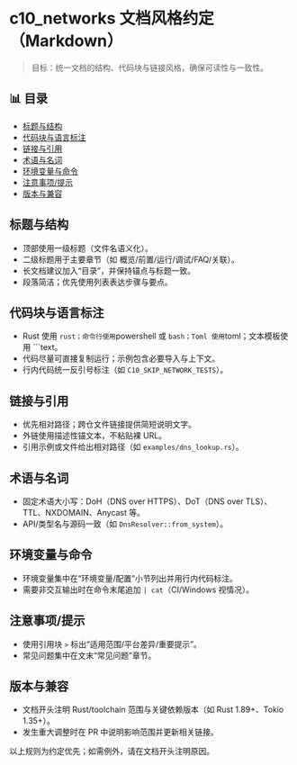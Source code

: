 ﻿# c10_networks 文档风格约定（Markdown）

> 目标：统一文档的结构、代码块与链接风格，确保可读性与一致性。


## 📊 目录

- [标题与结构](#标题与结构)
- [代码块与语言标注](#代码块与语言标注)
- [链接与引用](#链接与引用)
- [术语与名词](#术语与名词)
- [环境变量与命令](#环境变量与命令)
- [注意事项/提示](#注意事项提示)
- [版本与兼容](#版本与兼容)


## 标题与结构

- 顶部使用一级标题（文件名语义化）。
- 二级标题用于主要章节（如 概览/前置/运行/调试/FAQ/关联）。
- 长文档建议加入“目录”，并保持锚点与标题一致。
- 段落简洁；优先使用列表表达步骤与要点。

## 代码块与语言标注

- Rust 使用 ```rust；命令行使用```powershell 或 ```bash；Toml 使用```toml；文本模板使用 ```text。
- 代码尽量可直接复制运行；示例包含必要导入与上下文。
- 行内代码统一反引号标注（如 `C10_SKIP_NETWORK_TESTS`）。

## 链接与引用

- 优先相对路径；跨仓文件链接提供简短说明文字。
- 外链使用描述性锚文本，不粘贴裸 URL。
- 引用示例或文件给出相对路径（如 `examples/dns_lookup.rs`）。

## 术语与名词

- 固定术语大小写：DoH（DNS over HTTPS）、DoT（DNS over TLS）、TTL、NXDOMAIN、Anycast 等。
- API/类型名与源码一致（如 `DnsResolver::from_system`）。

## 环境变量与命令

- 环境变量集中在“环境变量/配置”小节列出并用行内代码标注。
- 需要非交互输出时在命令末尾追加 `| cat`（CI/Windows 视情况）。

## 注意事项/提示

- 使用引用块 `>` 标出“适用范围/平台差异/重要提示”。
- 常见问题集中在文末“常见问题”章节。

## 版本与兼容

- 文档开头注明 Rust/toolchain 范围与关键依赖版本（如 Rust 1.89+、Tokio 1.35+）。
- 发生重大调整时在 PR 中说明影响范围并更新相关链接。

以上规则为约定优先；如需例外，请在文档开头注明原因。
